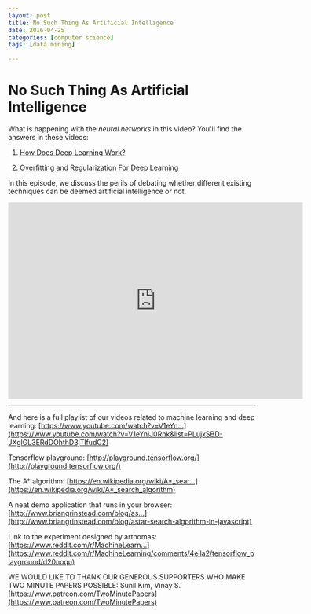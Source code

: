 ```yaml
---
layout: post
title: No Such Thing As Artificial Intelligence
date: 2016-04-25
categories: [computer science]
tags: [data mining]

---
```


# No Such Thing As Artificial Intelligence 

What is happening with the *neural networks* in this video? You'll find the answers in these videos:

1. [How Does Deep Learning Work?](https://www.youtube.com/watch?v=He4t7Zekob0&index=5&list=PLujxSBD-JXglGL3ERdDOhthD3jTlfudC2) 

2. [Overfitting and Regularization For Deep Learning](https://www.youtube.com/watch?v=6aF9sJrzxaM&index=18&list=PLujxSBD-JXglGL3ERdDOhthD3jTlfudC2)

In this episode, we discuss the perils of debating whether different existing techniques can be deemed artificial intelligence or not.

<iframe width="600" height="400" src="https://www.youtube.com/embed/OV3Xcv42JSw" frameborder="0" allowfullscreen></iframe>

---

And here is a full playlist of our videos related to machine learning and deep learning:
[https://www.youtube.com/watch?v=V1eYn...](https://www.youtube.com/watch?v=V1eYniJ0Rnk&list=PLujxSBD-JXglGL3ERdDOhthD3jTlfudC2)

Tensorflow playground:
[http://playground.tensorflow.org/](http://playground.tensorflow.org/)

The A* algorithm: [https://en.wikipedia.org/wiki/A*_sear...](https://en.wikipedia.org/wiki/A*_search_algorithm)

A neat demo application that runs in your browser: [http://www.briangrinstead.com/blog/as...](http://www.briangrinstead.com/blog/astar-search-algorithm-in-javascript)

Link to the experiment designed by arthomas:
[https://www.reddit.com/r/MachineLearn...](https://www.reddit.com/r/MachineLearning/comments/4eila2/tensorflow_playground/d20noqu)


WE WOULD LIKE TO THANK OUR GENEROUS SUPPORTERS WHO MAKE TWO MINUTE PAPERS POSSIBLE:
Sunil Kim, Vinay S.
[https://www.patreon.com/TwoMinutePapers](https://www.patreon.com/TwoMinutePapers)

